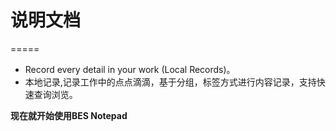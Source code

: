 # 说明文档
=====

- Record every detail in your work (Local Records)。 
- 本地记录,记录工作中的点点滴滴，基于分组，标签方式进行内容记录，支持快速查询浏览。

**现在就开始使用BES Notepad**

<!--more-->


 
